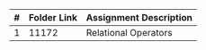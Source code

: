 |   #   | Folder Link | Assignment Description |
| :---: | ----------- | ---------------------- |
|1|11172|Relational Operators|
